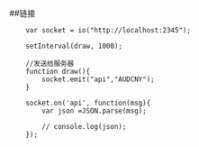 ##链接

        var socket = io("http://localhost:2345");

        setInterval(draw, 1000);

        //发送给服务器
        function draw(){
            socket.emit("api","AUDCNY");
        }

        socket.on('api', function(msg){
            var json =JSON.parse(msg);

            // console.log(json); 
        });

